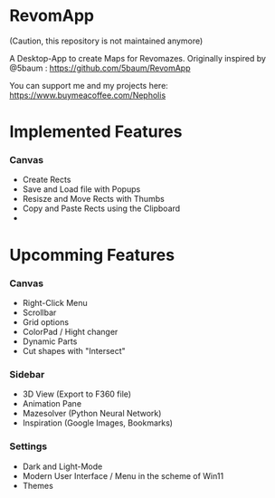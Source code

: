# RevomApp

(Caution, this repository is not maintained anymore)

A Desktop-App to create Maps for Revomazes.
Originally inspired by @5baum : https://github.com/5baum/RevomApp

You can support me and my projects here: https://www.buymeacoffee.com/Nepholis

# Implemented Features
### Canvas
  - Create Rects
  - Save and Load file with Popups
  - Resisze and Move Rects with Thumbs
  - Copy and Paste Rects using the Clipboard
  - 

# Upcomming Features
### Canvas
  - Right-Click Menu
  - Scrollbar
  - Grid options
  - ColorPad / Hight changer
  - Dynamic Parts
  - Cut shapes with "Intersect"

### Sidebar
  - 3D View (Export to F360 file)
  - Animation Pane
  - Mazesolver (Python Neural Network)
  - Inspiration (Google Images, Bookmarks)
 
### Settings
  - Dark and Light-Mode
  - Modern User Interface / Menu in the scheme of Win11
  - Themes
